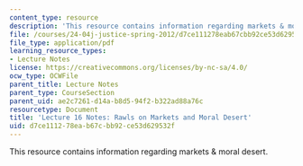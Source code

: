 ```yaml
---
content_type: resource
description: 'This resource contains information regarding markets & moral desert. '
file: /courses/24-04j-justice-spring-2012/d7ce111278eab67cbb92ce53d629532f_MIT24_04JS12_lec16.pdf
file_type: application/pdf
learning_resource_types:
- Lecture Notes
license: https://creativecommons.org/licenses/by-nc-sa/4.0/
ocw_type: OCWFile
parent_title: Lecture Notes
parent_type: CourseSection
parent_uid: ae2c7261-d14a-b8d5-94f2-b322ad88a76c
resourcetype: Document
title: 'Lecture 16 Notes: Rawls on Markets and Moral Desert'
uid: d7ce1112-78ea-b67c-bb92-ce53d629532f
---
```

This resource contains information regarding markets & moral desert. 